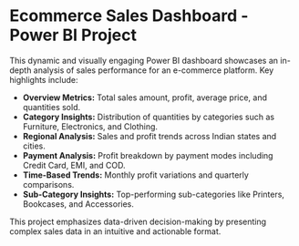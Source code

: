 # Ecommerce Sales Dashboard - Power BI Project
This dynamic and visually engaging Power BI dashboard showcases an in-depth analysis of sales performance for an e-commerce platform. Key highlights include:

- **Overview Metrics:** Total sales amount, profit, average price, and quantities sold.
- **Category Insights:** Distribution of quantities by categories such as Furniture, Electronics, and Clothing.
- **Regional Analysis:** Sales and profit trends across Indian states and cities.
- **Payment Analysis:** Profit breakdown by payment modes including Credit Card, EMI, and COD.
- **Time-Based Trends:** Monthly profit variations and quarterly comparisons.
- **Sub-Category Insights:** Top-performing sub-categories like Printers, Bookcases, and Accessories.

This project emphasizes data-driven decision-making by presenting complex sales data in an intuitive and actionable format.

